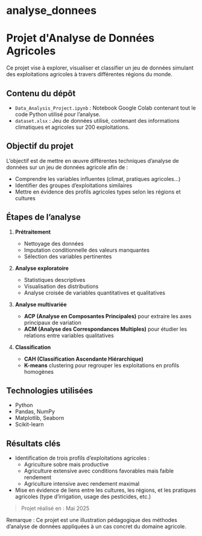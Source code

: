 # analyse_donnees
#  Projet d'Analyse de Données Agricoles

Ce projet vise à explorer, visualiser et classifier un jeu de données simulant des exploitations agricoles à travers différentes régions du monde. 

##  Contenu du dépôt

- `Data_Analysis_Project.ipynb` : Notebook Google Colab contenant tout le code Python utilisé pour l’analyse.
- `dataset.xlsx` : Jeu de données utilisé, contenant des informations climatiques et agricoles sur 200 exploitations.

##  Objectif du projet

L’objectif est de mettre en œuvre différentes techniques d’analyse de données sur un jeu de données agricole afin de :
- Comprendre les variables influentes (climat, pratiques agricoles…)
- Identifier des groupes d’exploitations similaires
- Mettre en évidence des profils agricoles types selon les régions et cultures

##  Étapes de l’analyse

1. **Prétraitement**
   - Nettoyage des données
   - Imputation conditionnelle des valeurs manquantes
   - Sélection des variables pertinentes

2. **Analyse exploratoire**
   - Statistiques descriptives
   - Visualisation des distributions
   - Analyse croisée de variables quantitatives et qualitatives

3. **Analyse multivariée**
   - **ACP (Analyse en Composantes Principales)** pour extraire les axes principaux de variation
   - **ACM (Analyse des Correspondances Multiples)** pour étudier les relations entre variables qualitatives

4. **Classification**
   - **CAH (Classification Ascendante Hiérarchique)**
   - **K-means** clustering pour regrouper les exploitations en profils homogènes

##  Technologies utilisées

- Python
- Pandas, NumPy
- Matplotlib, Seaborn
- Scikit-learn

##  Résultats clés

- Identification de trois profils d’exploitations agricoles :
  -  Agriculture sobre mais productive
  - Agriculture extensive avec conditions favorables mais faible rendement
  -  Agriculture intensive avec rendement maximal
- Mise en évidence de liens entre les cultures, les régions, et les pratiques agricoles (type d’irrigation, usage des pesticides, etc.)

> Projet réalisé en : Mai 2025

 Remarque : Ce projet est une illustration pédagogique des méthodes d’analyse de données appliquées à un cas concret du domaine agricole.
